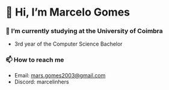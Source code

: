 # 👋 Hi, I’m Marcelo Gomes
### 🌱 I’m currently studying at the University of Coimbra
- 3rd year of the Computer Science Bachelor
### 📫 How to reach me
- Email: mars.gomes2003@gmail.com
- Discord: marcelinhers

<!---
MarceloGms/MarceloGms is a ✨ special ✨ repository because its `README.md` (this file) appears on your GitHub profile.
You can click the Preview link to take a look at your changes.
--->
